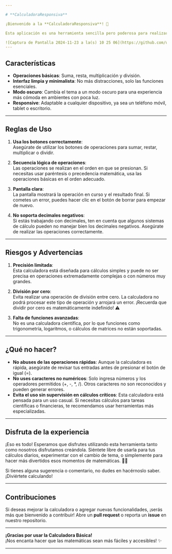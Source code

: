 ```yaml
---

# **CalculadoraResponsiva**

¡Bienvenido a la **CalculadoraResponsiva**! 🎉

Esta aplicación es una herramienta sencilla pero poderosa para realizar cálculos matemáticos rápidamente. Con una interfaz amigable y fácil de usar, puedes hacer operaciones aritméticas como suma, resta, multiplicación y división. Es perfecta para resolver esos pequeños cálculos en tu día a día, ¡sin complicaciones!

![Captura de Pantalla 2024-11-23 a la(s) 10 25 06](https://github.com/user-attachments/assets/362bc77d-70f6-4ffa-b754-f9d66d6c0646
---
```


## **Características**

- **Operaciones básicas**: Suma, resta, multiplicación y división.
- **Interfaz limpia y minimalista**: No más distracciones, solo las funciones esenciales.
- **Modo oscuro**: Cambia el tema a un modo oscuro para una experiencia más cómoda en ambientes con poca luz.
- **Responsive**: Adaptable a cualquier dispositivo, ya sea un teléfono móvil, tablet o escritorio.
  
---

## **Reglas de Uso**

1. **Usa los botones correctamente**:  
   Asegúrate de utilizar los botones de operaciones para sumar, restar, multiplicar o dividir. 
   
2. **Secuencia lógica de operaciones**:  
   Las operaciones se realizan en el orden en que se presionan. Si necesitas usar paréntesis o precedencia matemática, usa las operaciones básicas en el orden adecuado.
   
3. **Pantalla clara**:  
   La pantalla mostrará la operación en curso y el resultado final. Si cometes un error, puedes hacer clic en el botón de borrar para empezar de nuevo.

4. **No soporta decimales negativos**:  
   Si estás trabajando con decimales, ten en cuenta que algunos sistemas de cálculo pueden no manejar bien los decimales negativos. Asegúrate de realizar las operaciones correctamente.

---

## **Riesgos y Advertencias**

1. **Precisión limitada**:  
   Esta calculadora está diseñada para cálculos simples y puede no ser precisa en operaciones extremadamente complejas o con números muy grandes.
   
2. **División por cero**:  
   Evita realizar una operación de división entre cero. La calculadora no podrá procesar este tipo de operación y arrojará un error. ¡Recuerda que dividir por cero es matemáticamente indefinido! ⚠️

3. **Falta de funciones avanzadas**:  
   No es una calculadora científica, por lo que funciones como trigonometría, logaritmos, o cálculos de matrices no están soportadas.

---

## **¿Qué no hacer?**

- **No abuses de las operaciones rápidas**: Aunque la calculadora es rápida, asegúrate de revisar tus entradas antes de presionar el botón de igual (=).
- **No uses caracteres no numéricos**: Solo ingresa números y los operadores permitidos (+, -, *, /). Otros caracteres no son reconocidos y pueden generar errores.
- **Evita el uso sin supervisión en cálculos críticos**: Esta calculadora está pensada para un uso casual. Si necesitas cálculos para tareas científicas o financieras, te recomendamos usar herramientas más especializadas.

---

## **Disfruta de la experiencia**

¡Eso es todo! Esperamos que disfrutes utilizando esta herramienta tanto como nosotros disfrutamos creándola. Siéntete libre de usarla para tus cálculos diarios, experimentar con el cambio de tema, o simplemente para hacer más divertidos esos momentos de matemáticas. 🧮🎉

Si tienes alguna sugerencia o comentario, no dudes en hacérnoslo saber. ¡Diviértete calculando!

---

## **Contribuciones**

Si deseas mejorar la calculadora o agregar nuevas funcionalidades, ¡serás más que bienvenido a contribuir! Abre un **pull request** o reporta un **issue** en nuestro repositorio.

---

**¡Gracias por usar la Calculadora Básica!**  
¡Nos encanta hacer que las matemáticas sean más fáciles y accesibles! ✨

---
